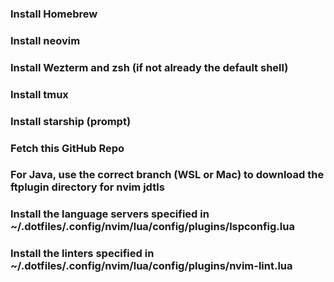 ### Install Homebrew
### Install neovim
### Install Wezterm and zsh (if not already the default shell)
### Install tmux
### Install starship (prompt)
### Fetch this GitHub Repo
### For Java, use the correct branch (WSL or Mac) to download the ftplugin directory for nvim jdtls
### Install the language servers specified in ~/.dotfiles/.config/nvim/lua/config/plugins/lspconfig.lua
### Install the linters specified in ~/.dotfiles/.config/nvim/lua/config/plugins/nvim-lint.lua
